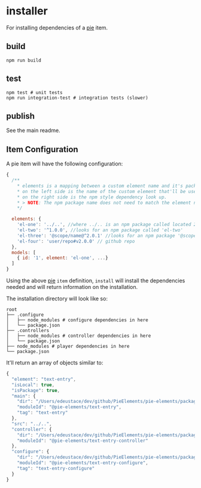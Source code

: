 # installer

For installing dependencies of a [pie][p] item.

## build

```shell
npm run build
```

## test
```shell
npm test # unit tests
npm run integration-test # integration tests (slower)
```

## publish

See the main readme.


## Item Configuration

A pie item will have the following configuration: 

```javascript
{
  /** 
    * elements is a mapping between a custom element name and it's package.
    * on the left side is the name of the custom element that'll be used.
    * on the right side is the npm style dependency look up.
    * > NOTE: The npm package name does not need to match the element name, they'll be associated with each other.
    */

  elements: {
    'el-one': '../..', //where ../.. is an npm package called located 2 directories above
    'el-two': '^1.0.0', //looks for an npm package called 'el-two'
    'el-three': '@scope/name@^2.0.1' //looks for an npm package '@scope/name@^2.0.1`
    'el-four': 'user/repo#v2.0.0' // github repo
  },
  models: [
    { id: '1', element: 'el-one', ...}
  ]
}
```

Using the above [pie][p] `item` definition, `install` will install the dependencies needed and will return information on the installation.

The installation directory will look like so: 

```shell
root
├── .configure   
│   ├── node_modules # configure dependencies in here
│   └── package.json
├── .controllers
│   ├── node_modules # controller dependencies in here
│   └── package.json
├── node_modules # player dependencies in here
└── package.json
```

It'll return an array of objects similar to: 
```javascript
{
  "element": "text-entry",
  "isLocal": true,
  "isPackage": true,
  "main": {
    "dir": "/Users/edeustace/dev/github/PieElements/pie-elements/packages/text-entry/docs/demo/.pie",
    "moduleId": "@pie-elements/text-entry",
    "tag": "text-entry"
  },
  "src": "../..",
  "controller": {
    "dir": "/Users/edeustace/dev/github/PieElements/pie-elements/packages/text-entry/docs/demo/.pie/.controller",
    "moduleId": "@pie-elements/text-entry-controller"
  },
  "configure": {
    "dir": "/Users/edeustace/dev/github/PieElements/pie-elements/packages/text-entry/docs/demo/.pie/.configurue",
    "moduleId": "@pie-elements/text-entry-configure",
    "tag": "text-entry-configure"
  }
}
```

[p]: http://pie-framework.org